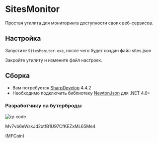 
# SitesMonitor
Простая утилита для мониторинга доступности своих веб-сервисов.

## Настройка

Запустите ```SitesMonitor.exe```, после чего будет создан файл sites.json

Закройте утилиту и измените файл настроек.

## Сборка

* Вам потребуется [SharpDevelop](http://www.icsharpcode.net/OpenSource/SD/Default.aspx) 4.4.2
* Необходимо подключить библиотеку [NewtonJson](https://www.newtonsoft.com/json) для .NET 4.0+

### Разработчику на бутерброды

![qr code](http://sagleft.ru/donate_mfc.gif)

Mv7vb6eWskJd2xtfB1U97CfKEZxML65Me4

(MFCoin)
